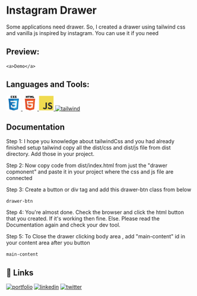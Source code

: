# Instagram Drawer

Some applications need drawer. So, I created a drawer using tailwind css and vanilla js inspired by instagram. You can use it if you need

## Preview:

    <a>Demo</a>

## Languages and Tools:

<p align="left"> <a href="https://www.w3schools.com/css/" target="_blank" rel="noreferrer"> <img src="https://raw.githubusercontent.com/devicons/devicon/master/icons/css3/css3-original-wordmark.svg" alt="css3" width="40" height="40"/> </a> <a href="https://www.w3.org/html/" target="_blank" rel="noreferrer"> <img src="https://raw.githubusercontent.com/devicons/devicon/master/icons/html5/html5-original-wordmark.svg" alt="html5" width="40" height="40"/> </a> <a href="https://developer.mozilla.org/en-US/docs/Web/JavaScript" target="_blank" rel="noreferrer"> <img src="https://raw.githubusercontent.com/devicons/devicon/master/icons/javascript/javascript-original.svg" alt="javascript" width="40" height="40"/> </a> <a href="https://tailwindcss.com/" target="_blank" rel="noreferrer"> <img src="https://www.vectorlogo.zone/logos/tailwindcss/tailwindcss-icon.svg" alt="tailwind" width="40" height="40"/> </a> </p>

## Documentation

Step 1: I hope you knowledge about tailwindCss and you had already finished setup tailwind copy all the dist/css and dist/js file from dist directory. Add those in your project.

Step 2: Now copy code from dist/index.html from just the "drawer copmonent" and paste it in your project where the css and js file are connected

Step 3: Create a button or div tag and add this drawer-btn class from below

```
drawer-btn
```

Step 4: You're almost done. Check the browser and click the html button that you created. If it's working then fine. Else. Please read the Documentation again and check your dev tool.

Step 5: To Close the drawer clicking body area , add "main-content" id in your content area after you button

```
main-content
```

## 🔗 Links

[![portfolio](https://img.shields.io/badge/my_portfolio-000?style=for-the-badge&logo=ko-fi&logoColor=white)](https://katherineoelsner.com/)
[![linkedin](https://img.shields.io/badge/linkedin-0A66C2?style=for-the-badge&logo=linkedin&logoColor=white)](https://www.linkedin.com/)
[![twitter](https://img.shields.io/badge/twitter-1DA1F2?style=for-the-badge&logo=twitter&logoColor=white)](https://twitter.com/)
